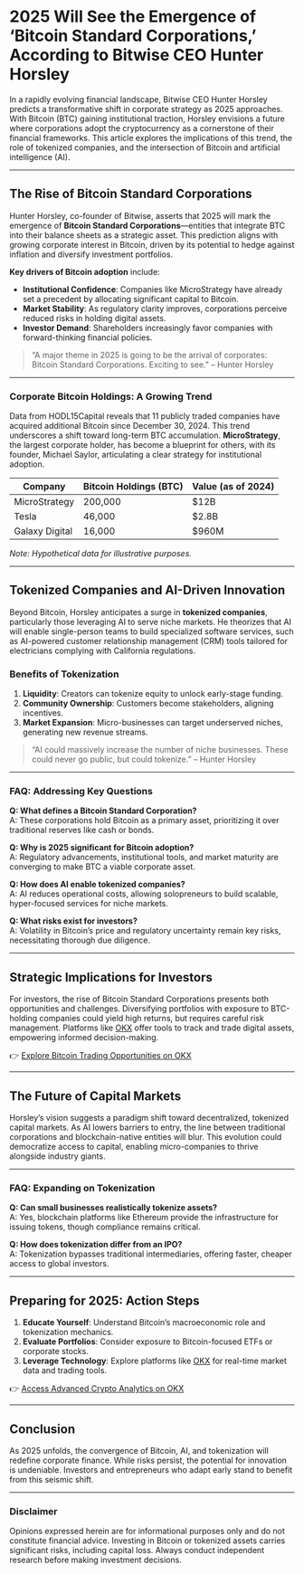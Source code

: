 # 2025 Will See the Emergence of ‘Bitcoin Standard Corporations,’ According to Bitwise CEO Hunter Horsley

In a rapidly evolving financial landscape, Bitwise CEO Hunter Horsley predicts a transformative shift in corporate strategy as 2025 approaches. With Bitcoin (BTC) gaining institutional traction, Horsley envisions a future where corporations adopt the cryptocurrency as a cornerstone of their financial frameworks. This article explores the implications of this trend, the role of tokenized companies, and the intersection of Bitcoin and artificial intelligence (AI).

---

## The Rise of Bitcoin Standard Corporations

Hunter Horsley, co-founder of Bitwise, asserts that 2025 will mark the emergence of **Bitcoin Standard Corporations**—entities that integrate BTC into their balance sheets as a strategic asset. This prediction aligns with growing corporate interest in Bitcoin, driven by its potential to hedge against inflation and diversify investment portfolios.

**Key drivers of Bitcoin adoption** include:
- **Institutional Confidence**: Companies like MicroStrategy have already set a precedent by allocating significant capital to Bitcoin.
- **Market Stability**: As regulatory clarity improves, corporations perceive reduced risks in holding digital assets.
- **Investor Demand**: Shareholders increasingly favor companies with forward-thinking financial policies.

> “A major theme in 2025 is going to be the arrival of corporates: Bitcoin Standard Corporations. Exciting to see.” – Hunter Horsley

---

### Corporate Bitcoin Holdings: A Growing Trend

Data from HODL15Capital reveals that 11 publicly traded companies have acquired additional Bitcoin since December 30, 2024. This trend underscores a shift toward long-term BTC accumulation. **MicroStrategy**, the largest corporate holder, has become a blueprint for others, with its founder, Michael Saylor, articulating a clear strategy for institutional adoption.

| Company          | Bitcoin Holdings (BTC) | Value (as of 2024) |
|-------------------|------------------------|--------------------|
| MicroStrategy     | 200,000                | $12B               |
| Tesla             | 46,000                 | $2.8B              |
| Galaxy Digital    | 16,000                 | $960M              |

*Note: Hypothetical data for illustrative purposes.*

---

## Tokenized Companies and AI-Driven Innovation

Beyond Bitcoin, Horsley anticipates a surge in **tokenized companies**, particularly those leveraging AI to serve niche markets. He theorizes that AI will enable single-person teams to build specialized software services, such as AI-powered customer relationship management (CRM) tools tailored for electricians complying with California regulations.

### Benefits of Tokenization
1. **Liquidity**: Creators can tokenize equity to unlock early-stage funding.
2. **Community Ownership**: Customers become stakeholders, aligning incentives.
3. **Market Expansion**: Micro-businesses can target underserved niches, generating new revenue streams.

> “AI could massively increase the number of niche businesses. These could never go public, but could tokenize.” – Hunter Horsley

---

### FAQ: Addressing Key Questions

**Q: What defines a Bitcoin Standard Corporation?**  
A: These corporations hold Bitcoin as a primary asset, prioritizing it over traditional reserves like cash or bonds.

**Q: Why is 2025 significant for Bitcoin adoption?**  
A: Regulatory advancements, institutional tools, and market maturity are converging to make BTC a viable corporate asset.

**Q: How does AI enable tokenized companies?**  
A: AI reduces operational costs, allowing solopreneurs to build scalable, hyper-focused services for niche markets.

**Q: What risks exist for investors?**  
A: Volatility in Bitcoin’s price and regulatory uncertainty remain key risks, necessitating thorough due diligence.

---

## Strategic Implications for Investors

For investors, the rise of Bitcoin Standard Corporations presents both opportunities and challenges. Diversifying portfolios with exposure to BTC-holding companies could yield high returns, but requires careful risk management. Platforms like [OKX](https://bit.ly/okx-bonus) offer tools to track and trade digital assets, empowering informed decision-making.

👉 [Explore Bitcoin Trading Opportunities on OKX](https://bit.ly/okx-bonus)

---

## The Future of Capital Markets

Horsley’s vision suggests a paradigm shift toward decentralized, tokenized capital markets. As AI lowers barriers to entry, the line between traditional corporations and blockchain-native entities will blur. This evolution could democratize access to capital, enabling micro-companies to thrive alongside industry giants.

---

### FAQ: Expanding on Tokenization

**Q: Can small businesses realistically tokenize assets?**  
A: Yes, blockchain platforms like Ethereum provide the infrastructure for issuing tokens, though compliance remains critical.

**Q: How does tokenization differ from an IPO?**  
A: Tokenization bypasses traditional intermediaries, offering faster, cheaper access to global investors.

---

## Preparing for 2025: Action Steps

1. **Educate Yourself**: Understand Bitcoin’s macroeconomic role and tokenization mechanics.
2. **Evaluate Portfolios**: Consider exposure to Bitcoin-focused ETFs or corporate stocks.
3. **Leverage Technology**: Explore platforms like [OKX](https://bit.ly/okx-bonus) for real-time market data and trading tools.

👉 [Access Advanced Crypto Analytics on OKX](https://bit.ly/okx-bonus)

---

## Conclusion

As 2025 unfolds, the convergence of Bitcoin, AI, and tokenization will redefine corporate finance. While risks persist, the potential for innovation is undeniable. Investors and entrepreneurs who adapt early stand to benefit from this seismic shift.

---

### Disclaimer

Opinions expressed herein are for informational purposes only and do not constitute financial advice. Investing in Bitcoin or tokenized assets carries significant risks, including capital loss. Always conduct independent research before making investment decisions.